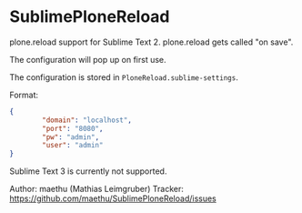 SublimePloneReload
==================

plone.reload support for Sublime Text 2.
plone.reload gets called "on save".

The configuration will pop up on first use. 

The configuration is stored in `PloneReload.sublime-settings`.

Format:
```json
{
        "domain": "localhost",
        "port": "8080",
        "pw": "admin",
        "user": "admin"
}
```


Sublime Text 3 is currently not supported. 

Author: maethu (Mathias Leimgruber)
Tracker: https://github.com/maethu/SublimePloneReload/issues
